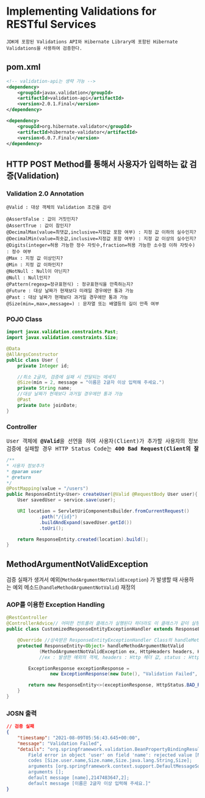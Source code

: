 # Implementing Validations for RESTful Services
```
JDK에 포함된 Validations API와 Hibernate Library에 포함된 Hibernate Validations을 사용하여 검증한다.
```
## pom.xml
```xml
<!-- validation-api는 생략 가능 -->
<dependency>
    <groupId>javax.validation</groupId>
    <artifactId>validation-api</artifactId>
    <version>2.0.1.Final</version>
</dependency>

<dependency>
    <groupId>org.hibernate.validator</groupId>
    <artifactId>hibernate-validator</artifactId>
    <version>6.0.7.Final</version>
</dependency>
```
## HTTP POST Method를 통해서 사용자가 입력하는 값 검증(Validation)
### Validation 2.0 Annotation
```
@Valid : 대상 객체의 Validation 조건을 검사

@AssertFalse : 값이 거짓인지?
@AssertTrue : 값이 참인지?
@DecimalMax(value=최댓값,inclusive=지정값 포함 여부) : 지정 값 이하의 실수인지?
@DecimalMin(value=최솟값,inclusive=지정값 포함 여부) : 지정 값 이상의 실수인지?
@Digits(integer=허용 가능한 정수 자릿수,fraction=허용 가능한 소수점 이하 자릿수) : 정수 여부
@Max : 지정 값 이상인지?
@Min : 지정 값 이하인지?
@NotNull : Null이 아닌지?
@Null : Null인지?
@Pattern(regexp=정규표현식) : 정규표현식을 만족하는지?
@Future : 대상 날짜가 현재보다 미래일 경우에만 통과 가능
@Past : 대상 날짜가 현재보다 과거일 경우에만 통과 가능
@Size(min=,max=,message=) : 문자열 또는 배열등의 길이 만족 여부
```
### POJO Class
```java
import javax.validation.constraints.Past;
import javax.validation.constraints.Size;

@Data
@AllArgsConstructor
public class User {
    private Integer id;

    //최소 2글자, 검증에 실패 시 전달되는 메세지
    @Size(min = 2, message = "이름은 2글자 이상 입력해 주세요.")
    private String name;
    //대상 날짜가 현재보다 과거일 경우에만 통과 가능
    @Past
    private Date joinDate;
}
```
### Controller
<pre>
User 객체에 <b>@Valid</b>을 선언을 하여 사용자(Client)가 추가할 사용자의 정보를 입력하면 대상 객체(User)의 Validation 조건을 검사
검증에 실패할 경우 HTTP Status Code는 <b>400 Bad Request(Client의 잘 못된 요청)</b>가 발생한다.
</pre>
```java
/**
* 사용자 정보추가
* @param user
* @return
*/
@PostMapping(value = "/users")
public ResponseEntity<User> createUser(@Valid @RequestBody User user){
    User savedUser = service.save(user);

    URI location = ServletUriComponentsBuilder.fromCurrentRequest()
            .path("/{id}")
            .buildAndExpand(savedUser.getId())
            .toUri();

    return ResponseEntity.created(location).build();
}
```
## MethodArgumentNotValidException
검증 실패가 생겨서 예외(`MethodArgumentNotValidException`) 가 발생할 때 사용하는 예외 메소드(`handleMethodArgumentNotValid`) 재정의
### AOP를 이용한 Exception Handling
```java
@RestController
@ControllerAdvice// 어떠한 컨트롤러 클래스가 실행된다 하더라도 이 클래스가 같이 실행된다.
public class CustomizedResponseEntityExceptionHandler extends ResponseEntityExceptionHandler {

    @Override //상속받은 ResponseEntityExceptionHandler Class의 handleMethodArgumentNotValid Method를 재정의하여 사용
    protected ResponseEntity<Object> handleMethodArgumentNotValid
            (MethodArgumentNotValidException ex, HttpHeaders headers, HttpStatus status, WebRequest request) {
            //ex : 발생한 예외의 객체, headers : Http 헤더 값, status : Http 상태, WebRequest : URI 에 대한 요청

        ExceptionResponse exceptionResponse =
                new ExceptionResponse(new Date(), "Validation Failed", ex.getBindingResult().toString());

        return new ResponseEntity<>(exceptionResponse, HttpStatus.BAD_REQUEST);
    }
}
```
### JOSN 출력
```json 
// 검증 실패
{
    "timestamp": "2021-08-09T05:56:43.645+00:00",
    "message": "Validation Failed",
    "details": "org.springframework.validation.BeanPropertyBindingResult: 1 errors\n
        Field error in object 'user' on field 'name': rejected value [N]; 
        codes [Size.user.name,Size.name,Size.java.lang.String,Size]; 
        arguments [org.springframework.context.support.DefaultMessageSourceResolvable: codes [user.name,name]; 
        arguments []; 
        default message [name],2147483647,2]; 
        default message [이름은 2글자 이상 입력해 주세요.]"
}
```
